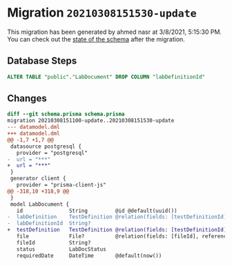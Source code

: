 # Migration `20210308151530-update`

This migration has been generated by ahmed nasr at 3/8/2021, 5:15:30 PM.
You can check out the [state of the schema](./schema.prisma) after the migration.

## Database Steps

```sql
ALTER TABLE "public"."LabDocument" DROP COLUMN "labDefinitionId"
```

## Changes

```diff
diff --git schema.prisma schema.prisma
migration 20210308151100-update..20210308151530-update
--- datamodel.dml
+++ datamodel.dml
@@ -1,7 +1,7 @@
 datasource postgresql {
   provider = "postgresql"
-  url = "***"
+  url = "***"
 }
 generator client {
   provider = "prisma-client-js"
@@ -318,10 +318,9 @@
 }
 model LabDocument {
   id               String         @id @default(uuid())
-  labDefinition    TestDefinition @relation(fields: [testDefinitionId], references: [id])
-  labDefinitionId  String?
+  testDefinition   TestDefinition @relation(fields: [testDefinitionId], references: [id])
   file             File?          @relation(fields: [fileId], references: [id])
   fileId           String?
   status           LabDocStatus
   requiredDate     DateTime       @default(now())
```


